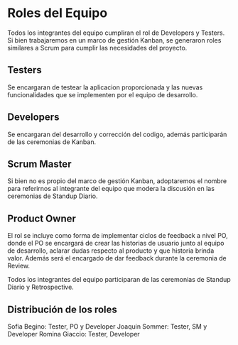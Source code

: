 # Roles del Equipo

Todos los integrantes del equipo cumpliran el rol de Developers y Testers. Si bien trabajaremos en un marco de gestión Kanban, se generaron roles similares a Scrum para cumplir las necesidades del proyecto.

## Testers
Se encargaran de testear la aplicacion proporcionada y las nuevas funcionalidades que se implementen por el equipo de desarrollo.

## Developers
Se encargaran del desarrollo y corrección del codigo, además participarán de las ceremonias de Kanban.

## Scrum Master
Si bien no es propio del marco de gestión Kanban, adoptaremos el nombre para referirnos al integrante del equipo que modera la discusión en las ceremonias de Standup Diario.

## Product Owner
El rol se incluye como forma de implementar ciclos de feedback a nivel PO, donde el PO se encargará de crear las historias de usuario junto al equipo de desarrollo, aclarar dudas respecto al producto y que historia brinda valor. Además será el encargado de dar feedback durante la ceremonia de Review.

Todos los integrantes del equipo participaran de las ceremonias de Standup Diario y Retrospective.

## Distribución de los roles

Sofia Begino: Tester, PO y Developer
Joaquin Sommer: Tester, SM y Developer
Romina Giaccio: Tester, Developer